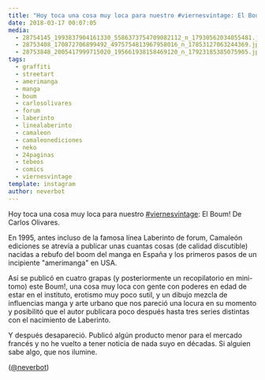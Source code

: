 ```yaml
---
title: "Hoy toca una cosa muy loca para nuestro #viernesvintage: El Boum! De Carlos Olivares"
date: 2018-03-17 00:07:05
media: 
  - 28754145_1993837904161330_5586373754709082112_n_17930562034055481.jpg
  - 28753408_170872706899492_4975754813967958016_n_17853127063244369.jpg
  - 28753848_2005417999715020_195661938158469120_n_17923185385075905.jpg
tags: 
  - graffiti
  - streetart
  - amerimanga
  - manga
  - boum
  - carlosolivares
  - forum
  - laberinto
  - linealaberinto
  - camaleon
  - camaleonediciones
  - neko
  - 24paginas
  - tebeos
  - comics
  - viernesvintage
template: instagram
author: neverbot
---
```


Hoy toca una cosa muy loca para nuestro [#viernesvintage](/tags/viernesvintage): El Boum! De Carlos Olivares.


En 1995, antes incluso de la famosa línea Laberinto de forum, Camaleón ediciones se atrevía a publicar unas cuantas cosas (de calidad discutible) nacidas a rebufo del boom del manga en España y los primeros pasos de un incipiente "amerimanga" en USA.


Así se publicó en cuatro grapas (y posteriormente un recopilatorio en mini-tomo) este Boum!, una cosa muy loca con gente con poderes en edad de estar en el instituto, erotismo muy poco sutil, y un dibujo mezcla de influencias manga y arte urbano que nos pareció una locura en su momento y posibilitó que el autor publicara poco después hasta tres series distintas con el nacimiento de Laberinto.


Y después desapareció. Publicó algún producto menor para el mercado francés y no he vuelto a tener noticia de nada suyo en décadas. Si alguien sabe algo, que nos ilumine.


([@neverbot](https://instagram.com/neverbot))



